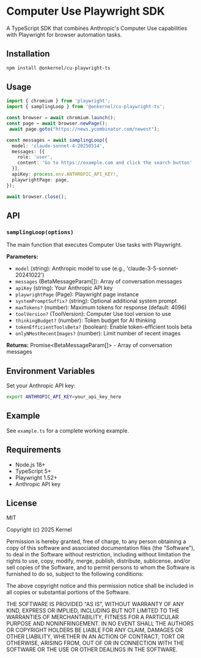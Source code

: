 # Computer Use Playwright SDK

A TypeScript SDK that combines Anthropic's Computer Use capabilities with Playwright for browser automation tasks.

## Installation

```bash
npm install @onkernel/cu-playwright-ts
```

## Usage

```typescript
import { chromium } from 'playwright';
import { samplingLoop } from '@onkernel/cu-playwright-ts';

const browser = await chromium.launch();
const page = await browser.newPage();
 await page.goto("https://news.ycombinator.com/newest");

const messages = await samplingLoop({
  model: 'claude-sonnet-4-20250514',
  messages: [{
    role: 'user',
    content: 'Go to https://example.com and click the search button'
  }],
  apiKey: process.env.ANTHROPIC_API_KEY!,
  playwrightPage: page,
});

await browser.close();
```

## API

### `samplingLoop(options)`

The main function that executes Computer Use tasks with Playwright.

**Parameters:**
- `model` (string): Anthropic model to use (e.g., 'claude-3-5-sonnet-20241022')
- `messages` (BetaMessageParam[]): Array of conversation messages
- `apiKey` (string): Your Anthropic API key
- `playwrightPage` (Page): Playwright page instance
- `systemPromptSuffix?` (string): Optional additional system prompt
- `maxTokens?` (number): Maximum tokens for response (default: 4096)
- `toolVersion?` (ToolVersion): Computer Use tool version to use
- `thinkingBudget?` (number): Token budget for AI thinking
- `tokenEfficientToolsBeta?` (boolean): Enable token-efficient tools beta
- `onlyNMostRecentImages?` (number): Limit number of recent images

**Returns:** Promise<BetaMessageParam[]> - Array of conversation messages

## Environment Variables

Set your Anthropic API key:
```bash
export ANTHROPIC_API_KEY=your_api_key_here
```

## Example

See `example.ts` for a complete working example.

## Requirements

- Node.js 18+
- TypeScript 5+
- Playwright 1.52+
- Anthropic API key

## License

MIT

Copyright (c) 2025 Kernel

Permission is hereby granted, free of charge, to any person obtaining a copy
of this software and associated documentation files (the "Software"), to deal
in the Software without restriction, including without limitation the rights
to use, copy, modify, merge, publish, distribute, sublicense, and/or sell
copies of the Software, and to permit persons to whom the Software is
furnished to do so, subject to the following conditions:

The above copyright notice and this permission notice shall be included in all
copies or substantial portions of the Software.

THE SOFTWARE IS PROVIDED "AS IS", WITHOUT WARRANTY OF ANY KIND, EXPRESS OR
IMPLIED, INCLUDING BUT NOT LIMITED TO THE WARRANTIES OF MERCHANTABILITY,
FITNESS FOR A PARTICULAR PURPOSE AND NONINFRINGEMENT. IN NO EVENT SHALL THE
AUTHORS OR COPYRIGHT HOLDERS BE LIABLE FOR ANY CLAIM, DAMAGES OR OTHER
LIABILITY, WHETHER IN AN ACTION OF CONTRACT, TORT OR OTHERWISE, ARISING FROM,
OUT OF OR IN CONNECTION WITH THE SOFTWARE OR THE USE OR OTHER DEALINGS IN THE
SOFTWARE.